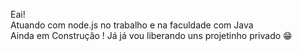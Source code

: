 Eai! 
<br>
Atuando com node.js no trabalho e na faculdade com Java
<br>
Ainda em  Construção ! Já já vou liberando uns projetinho privado 😁 
